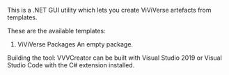 This is a .NET GUI utility which lets you create ViViVerse artefacts from templates.

These are the available templates:

  1) ViViVerse Packages
     An empty package.

Building the tool:
VVVCreator can be built with Visual Studio 2019 or Visual Studio Code with the C# extension installed.
